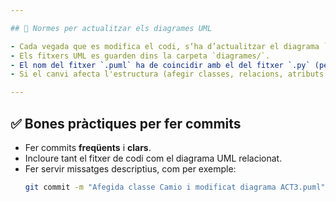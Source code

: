 ```yaml
---

## 📌 Normes per actualitzar els diagrames UML

- Cada vegada que es modifica el codi, s’ha d’actualitzar el diagrama `.puml` corresponent.
- Els fitxers UML es guarden dins la carpeta `diagrames/`.
- El nom del fitxer `.puml` ha de coincidir amb el del fitxer `.py` (per exemple: `AC2_PY.py` → `ACT2.puml`).
- Si el canvi afecta l'estructura (afegir classes, relacions, atributs...), el diagrama s’ha de modificar immediatament abans de fer el commit.

---
```


## ✅ Bones pràctiques per fer commits

- Fer commits **freqüents** i **clars**.
- Incloure tant el fitxer de codi com el diagrama UML relacionat.
- Fer servir missatges descriptius, com per exemple:
  ```bash
  git commit -m "Afegida classe Camio i modificat diagrama ACT3.puml"